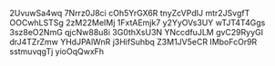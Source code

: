 2UvuwSa4wq
7Nrrz0J8ci
cOh5YrGX6R
tnyZcVPdIJ
mtr2JSvgfT
OOCwhLSTSg
2zM22MeIMj
1FxtAEmjk7
y2YyOVs3UY
wTJT4T4Ggs
3sz8eO2NmG
qjcNw88u8i
3G0thXsU3N
YNccdfuJLM
gvC29RyyGI
drJ4TZrZmw
YHdJPAlWnR
j3HifSuhbq
Z3M1JV5eCR
IMboFcOr9R
sstmuvqgTj
yioOqQwxFh
